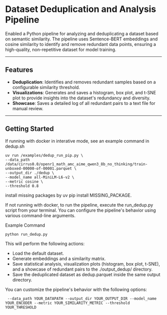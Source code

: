 # Dataset Deduplication and Analysis Pipeline

Enabled a Python pipeline for analyzing and deduplicating a dataset based on semantic similarity. The pipeline uses Sentence-BERT embeddings and cosine similarity to identify and remove redundant data points, ensuring a high-quality, non-repetitive dataset for model training.

***

## Features

- **Deduplication**: Identifies and removes redundant samples based on a configurable similarity threshold.
- **Visualizations**: Generates and saves a histogram, box plot, and t-SNE plot to provide insights into the dataset's redundancy and diversity.
- **Showcase**: Saves a detailed log of all redundant pairs to a text file for manual review.

***

## Getting Started

If running with docker in interative mode, see an example command in dedup.sh
```
uv run /examples/dedup_run_pip.py \
--data_path /data/cirrus0.0/openr1_math_amc_aime_qwen3_8b_no_thinking/train-unboxed-00000-of-00001.parquet \
--output_dir ./dedup \
--model_name all-MiniLM-L6-v2 \
--metric cosine \
--threshold 0.8 
```
install missing packages by uv pip install MISSING_PACKAGE.

If not running with docker, to run the pipeline, execute the run_dedup.py script from your terminal. You can configure the pipeline's behavior using various command-line arguments.

Example Command
```
python run_dedup.py
```
This will perform the following actions:
- Load the default dataset.
- Generate embeddings and a similarity matrix.
- Save statistical analysis, visualization plots (histogram, box plot, t-SNE), and a showcase of redundant pairs to the ./output_dedup/ directory.
- Save the deduplicated dataset as dedup.parquet inside the same output directory.

You can customize the pipeline's behavior with the following options:

```
 --data_path YOUR_DATAPATH --output_dir YOUR_OUTPUT_DIR --model_name YOUR_ENCODER --metric YOUR_SIMILARITY_METRIC --threshold YOUR_THRESHOLD
```